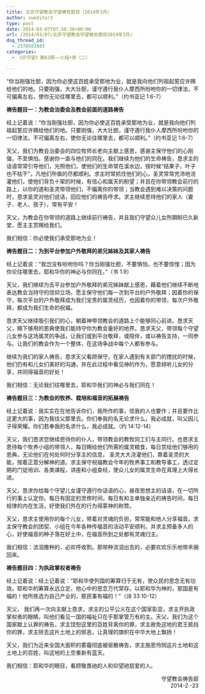 ```yaml
---
title: 北京守望教会守望祷告题目（2014年3月）
author: sweditor3
type: post
date: 2014-03-07T07:58:36+00:00
url: /2014/03/07/北京守望教会守望祷告题目2014年3月/
dsq_thread_id:
  - 2378583883
categories:
  - 《＠守望》第62期——小组•家（二）

---
```

“你当刚强壮胆，因为你必使这百姓承受那地为业，就是我向他们列祖起誓应许赐给他们的地。只要刚强，大大壮胆，谨守遵行我仆人摩西所吩咐你的一切律法，不可偏离左右，使你无论往哪里去，都可以顺利。”（约书亚记 1:6-7）

**祷告题目一：为教会治委会及教会前面的道路祷告**

经上记着说：“你当刚强壮胆，因为你必使这百姓承受那地为业，就是我向他们列祖起誓应许赐给他们的地。只要刚强，大大壮胆，谨守遵行我仆人摩西所吩咐你的一切律法，不可偏离左右，使你无论往哪里去，都可以顺利。”（约书亚记 1:6-7）

天父，我们为教会治委会的四位牧师长老向主献上感恩，感谢主保守他们的心刚强，不至惧怕，感谢你一直与他们的同在。我们继续为他们的生命祷告，恳求主的话语常常引导他们，光照他们，使他们的生命常在溪水边，按时候“结果子，叶子也不枯干”，凡他们所做的尽都顺利。求主时常抓住他们的心，圣灵常常充沛地浇灌他们，使他们背负十架的时候，有信心和属天的盼望；并且在你带领教会前行的路上，以你的道和圣灵带领他们，不偏离你的带领；当教会遇到难以决策的问题时，恳求圣灵对他们说话，回应他们的祷告呼求。求主继续恩待他们的家人（妻子、老人、孩子），常有平安！

天父，为教会在你带领的道路上继续前行祷告，并且我们守望众儿女所期盼已久新堂，愿主主赏赐给我们。

我们相信：你必使我们承受那地为业！

**祷告题目二：为到平台参加户外敬拜的弟兄姊妹及其家人祷告**

经上记着说：“我岂没有吩咐你吗？你当刚强壮胆，不要惧怕，也不要惊惶；因为你论往哪里去，耶和华你的神必与你同在。”（书 1:9）

天父，我们继续为去平台参加户外敬拜的弟兄姊妹献上感恩，藉着他们继续不断地表达教会当持守的信仰立场，愿主保守他们每一次到平台的户外敬拜；因着你的保守，每次平台的户外敬拜成为我们宝贵的属灵经历，也因着你的带领，每次户外敬拜，都成为我们生命的祝福。

恳求天父继续吸引我们的心，朝着神带领教会的道路上个能够同心前进。恳求天父，赐下够用的恩典使我们能持守你为教会量好的地界。恳求天父，带领每个守望儿女参与这场属灵的争战，让我们或到平台敬拜，或陪伴，或以祷告支持，一同参与。让我们的教会作为一个整体，在这场争战中每个人都有参与。

继续为我们的家人祷告，恳求天父看顾保守，在家人遇到有关部门的搅扰的时候，他们仍有和儿女们美好的沟通，并在此过程中看见神的作为，愿意倾听儿女的分享，并同得福音的好处！

我们相信：无论我们往哪里去，耶和华我们的神必与我们同在！

**祷告题目三：为教会的牧养、栽培和福音的拓展祷告**

经上记着说：我实实在在地告诉你们，我所作的事，信我的人也要作；并且要作比这更大的事，因为我往父那里去。你们奉我的名无论求什么，我必成就，叫父因儿子得荣耀。你们若奉我的名求什么，我必成就。（约 14:12-14）

天父，我们恳求您继续恩待你的仆人，带领教会的教牧同工们与主同行。也恳求主恩待每个牧养小组的带领人，每日赐给他们所需的属灵粮食，每日赏给他们够用的恩典，无论他们在何处何时分享主的信息， 圣灵大大浇灌他们，靠着圣灵的大能，按着正意分解神的道。求主保守祝福教会今年的牧养事工和教导事工，透过定期的门徒培训、各类课程，讲座和小组查经，使众儿女的属灵生命在真理上大得长进。

天父，恳求你给每个守望儿女谨守遵行你话语的心，昼夜思想主的话语，在一切所行的事上认定你。每日有固定的灵修时间，每日有和主单独亲近的祷告时间，每日规律的内在生活，好使我们外在的行为得蒙神的称赞。

天父，恳求主使用你的每个儿女，带着对灵魂的负担，常常能和他人分享福音。求主保守教会的团契、小组在今年各种传福音的活动平安顺利，并求主预备多人的心，好使福音的种子落在好土中，在福音所到之处都有灵魂归主。

我们相信：流泪撒种的，必欢呼收割。那带种流泪出去的，必要欢欢乐乐地带禾捆回来。

**祷告题目四：为执政掌权者祷告**

经上记着说：经上记着说：“耶和华使列国的筹算归于无有，使众民的思念无有功效。耶和华的筹算永远立定，他心中的思念万代常存。以耶和华为神的，那国是有福的！他所拣选为自己产业的，那民事有福的！”（诗 33:10-12）

天父， 我们再一次向主献上恳求，求主的公平公义在这个国家彰显，求主开执政掌权者的眼睛，叫他们看见一国的福祉只在乎那掌管万有的主。天父，我们为这个国家献上认罪的祷告，求主饶恕这里的百姓背离你的罪，求主赦免这地的君王抵挡你的罪，求主除去这片土地上的邪恶，让真理的旗帜在中华大地上飘扬！

天父，我们为近来全国大面积的雾霾彻底被驱散祷告，求主施恩怜悯这片土地和这土地上的百姓，叫这地的上空重新有蓝天。

我们相信：耶和华的眼目，看顾敬畏祂的人和仰望祂慈爱的人。

<p style="text-align: right;">
  　　　　　　　　　　　　　　　　　　　　　守望教会祷告部<br /> 2014-2 -23
</p>